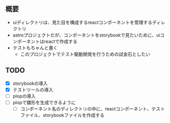 ## 概要

- uiディレクトリは、見た目を構成するreactコンポーネントを管理するディレクトリ
- astroプロジェクトだが、コンポーネントをstorybookで見たいために、uiコンポーネントはreactで作成する
- テストもちゃんと書く
  - このプロジェクトでテスト駆動開発を行うための試金石としたい

## TODO

- [x] storybookの導入
- [x] テストツールの導入
- [ ] plopの導入
- [ ] plopで雛形を生成できるように
  - [ ] コンポーネント名のディレクトリの中に、reactコンポーネント、テストファイル、storybookファイルを作成する